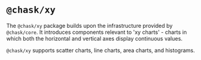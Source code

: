 # `@chask/xy`

The `@chask/xy` package builds upon the infrastructure provided by `@chask/core`.
It introduces components relevant to 'xy charts' - charts in which
both the horizontal and vertical axes display continuous values.

`@chask/xy` supports scatter charts, line charts, area charts, and histograms.
